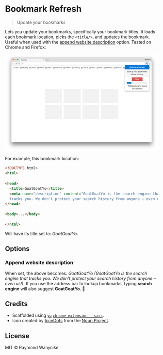 # Bookmark Refresh

> Update your bookmarks

Lets you update your bookmarks, specifically your bookmark titles. It loads each bookmark location, picks the `<title/>`, and updates the bookmark. Useful when used with the [append website description](#append-website-description) option. Tested on Chrome and Firefox:

![](screenshot.png)

For example, this bookmark location:

```html
<!DOCTYPE html>
<html>

<head>
  <title>GoatGoatYo</title>
  <meta name="description" content="GoatGoatYo is the search engine that
  tracks you. We don't protect your search history from anyone – even us!">
</head>

<body>...</body>

</html>
```

Will have its title set to: _GoatGoatYo_.

## Options

### Append website description

When set, the above becomes: _GoatGoatYo (GoatGoatYo is the search engine that tracks you. We don't protect your search history from anyone – even us!)_. If you use the address bar to lookup bookmarks, typing **search engine** will also suggest **GoatGoatYo**. 🐐

## Credits

- Scaffolded using [`yo`](https://github.com/yeoman/yo) [`chrome-extension --sass`](https://github.com/yeoman/generator-chrome-extension).
- Icon created by [IconDots](https://thenounproject.com/IconDots/) from the [Noun Project](https://thenounproject.com).

## License

MIT © Raymond Wanyoike
